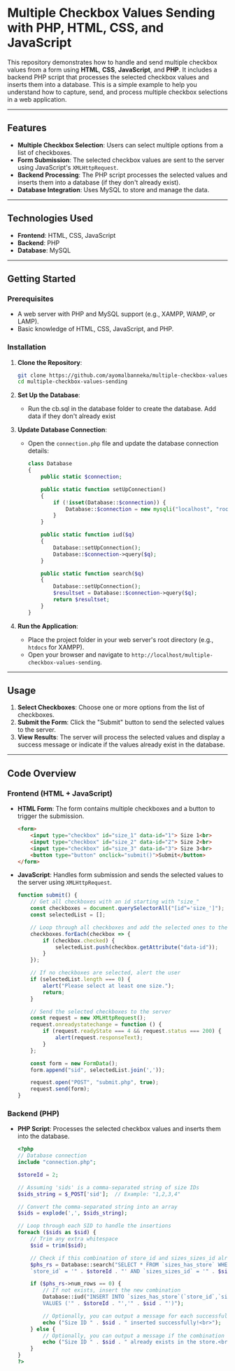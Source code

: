 # Multiple Checkbox Values Sending with PHP, HTML, CSS, and JavaScript

This repository demonstrates how to handle and send multiple checkbox values from a form using **HTML**, **CSS**, **JavaScript**, and **PHP**. It includes a backend PHP script that processes the selected checkbox values and inserts them into a database. This is a simple example to help you understand how to capture, send, and process multiple checkbox selections in a web application.

---

## Features

- **Multiple Checkbox Selection**: Users can select multiple options from a list of checkboxes.
- **Form Submission**: The selected checkbox values are sent to the server using JavaScript's `XMLHttpRequest`.
- **Backend Processing**: The PHP script processes the selected values and inserts them into a database (if they don't already exist).
- **Database Integration**: Uses MySQL to store and manage the data.

---

## Technologies Used

- **Frontend**: HTML, CSS, JavaScript
- **Backend**: PHP
- **Database**: MySQL

---

## Getting Started

### Prerequisites

- A web server with PHP and MySQL support (e.g., XAMPP, WAMP, or LAMP).
- Basic knowledge of HTML, CSS, JavaScript, and PHP.

### Installation

1. **Clone the Repository**:
   ```bash
   git clone https://github.com/ayomalbanneka/multiple-checkbox-values-sending.git
   cd multiple-checkbox-values-sending
   ```

2. **Set Up the Database**:
   - Run the cb.sql in the database folder to create the database. Add data if they don't already exist  
    

3. **Update Database Connection**:
   - Open the `connection.php` file and update the database connection details:
     ```php
     class Database
     {
         public static $connection;

         public static function setUpConnection()
         {
             if (!isset(Database::$connection)) {
                 Database::$connection = new mysqli("localhost", "root", "", "your_database_name");
             }
         }

         public static function iud($q)
         {
             Database::setUpConnection();
             Database::$connection->query($q);
         }

         public static function search($q)
         {
             Database::setUpConnection();
             $resultset = Database::$connection->query($q);
             return $resultset;
         }
     }
     ```

4. **Run the Application**:
   - Place the project folder in your web server's root directory (e.g., `htdocs` for XAMPP).
   - Open your browser and navigate to `http://localhost/multiple-checkbox-values-sending`.

---

## Usage

1. **Select Checkboxes**: Choose one or more options from the list of checkboxes.
2. **Submit the Form**: Click the "Submit" button to send the selected values to the server.
3. **View Results**: The server will process the selected values and display a success message or indicate if the values already exist in the database.

---

## Code Overview

### Frontend (HTML + JavaScript)

- **HTML Form**: The form contains multiple checkboxes and a button to trigger the submission.
  ```html
  <form>
      <input type="checkbox" id="size_1" data-id="1"> Size 1<br>
      <input type="checkbox" id="size_2" data-id="2"> Size 2<br>
      <input type="checkbox" id="size_3" data-id="3"> Size 3<br>
      <button type="button" onclick="submit()">Submit</button>
  </form>
  ```

- **JavaScript**: Handles form submission and sends the selected values to the server using `XMLHttpRequest`.
  ```javascript
  function submit() {
      // Get all checkboxes with an id starting with "size_"
      const checkboxes = document.querySelectorAll("[id^='size_']");
      const selectedList = [];

      // Loop through all checkboxes and add the selected ones to the list
      checkboxes.forEach(checkbox => {
          if (checkbox.checked) {
              selectedList.push(checkbox.getAttribute("data-id"));
          }
      });

      // If no checkboxes are selected, alert the user
      if (selectedList.length === 0) {
          alert("Please select at least one size.");
          return;
      }

      // Send the selected checkboxes to the server
      const request = new XMLHttpRequest();
      request.onreadystatechange = function () {
          if (request.readyState === 4 && request.status === 200) {
              alert(request.responseText);
          }
      };

      const form = new FormData();
      form.append("sid", selectedList.join(','));

      request.open("POST", "submit.php", true);
      request.send(form);
  }
  ```

### Backend (PHP)

- **PHP Script**: Processes the selected checkbox values and inserts them into the database.
  ```php
  <?php
  // Database connection
  include "connection.php";

  $storeId = 2;

  // Assuming 'sids' is a comma-separated string of size IDs
  $sids_string = $_POST['sid'];  // Example: "1,2,3,4"

  // Convert the comma-separated string into an array
  $sids = explode(',', $sids_string);

  // Loop through each SID to handle the insertions
  foreach ($sids as $sid) {
      // Trim any extra whitespace
      $sid = trim($sid);

      // Check if this combination of store_id and sizes_sizes_id already exists
      $phs_rs = Database::search("SELECT * FROM `sizes_has_store` WHERE 
      `store_id` = '" . $storeId . "' AND `sizes_sizes_id` = '" . $sid . "'");

      if ($phs_rs->num_rows == 0) {
          // If not exists, insert the new combination
          Database::iud("INSERT INTO `sizes_has_store`(`store_id`,`sizes_sizes_id`) 
          VALUES ('" . $storeId . "','" . $sid . "')");

          // Optionally, you can output a message for each successful insertion
          echo ("Size ID " . $sid . " inserted successfully!<br>");
      } else {
          // Optionally, you can output a message if the combination already exists
          echo ("Size ID " . $sid . " already exists in the store.<br>");
      }
  }
  ?>
  ```
